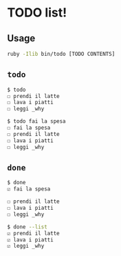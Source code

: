 # TODO list!

## Usage

```bash
ruby -Ilib bin/todo [TODO CONTENTS]
```




## `todo`

```bash
$ todo
☐ prendi il latte
☐ lava i piatti
☐ leggi _why
```

```bash
$ todo fai la spesa
☐ fai la spesa
☐ prendi il latte
☐ lava i piatti
☐ leggi _why
```


## `done`
```bash
$ done
☑ fai la spesa

☐ prendi il latte
☐ lava i piatti
☐ leggi _why
```

```bash
$ done --list
☑ prendi il latte
☑ lava i piatti
☑ leggi _why
```

